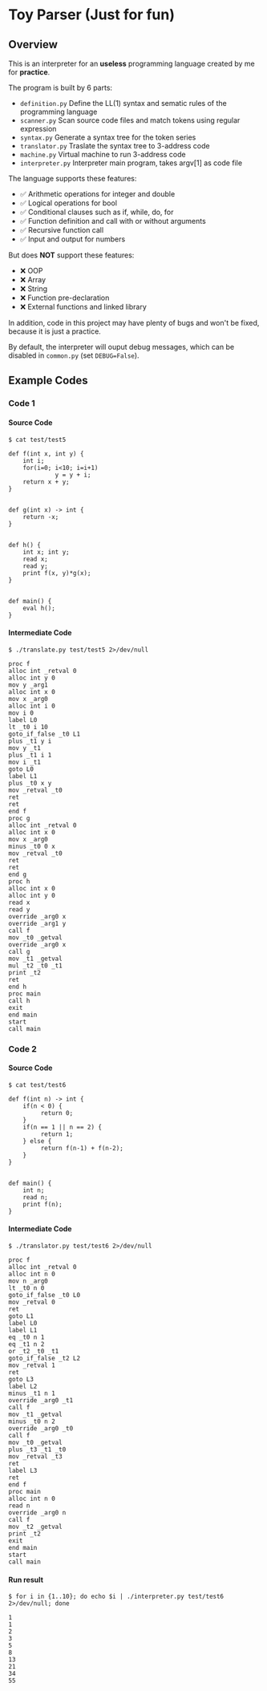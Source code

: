 # Toy Parser (Just for fun)

## Overview

This is an interpreter for an **useless** programming language created by me for **practice**.

The program is built by 6 parts:

- `definition.py` Define the LL(1) syntax and sematic rules of the programming language
- `scanner.py` Scan source code files and match tokens using regular expression
- `syntax.py` Generate a syntax tree for the token series
- `translator.py` Traslate the syntax tree to 3-address code
- `machine.py` Virtual machine to run 3-address code
- `interpreter.py` Interpreter main program, takes argv[1] as code file

The language supports these features:

- ✅ Arithmetic operations for integer and  double
- ✅ Logical operations for bool
- ✅ Conditional clauses such as if, while, do, for
- ✅ Function definition and call with or without arguments
- ✅ Recursive function call
- ✅ Input and output for numbers

But does **NOT** support these features:

- ❌ OOP
- ❌ Array
- ❌ String
- ❌ Function pre-declaration
- ❌ External functions and linked library

In addition, code in this project may have plenty of bugs and won't be fixed, because it is just a practice.

By default, the interpreter will ouput debug messages, which can be disabled in `common.py` (set `DEBUG=False`).

## Example Codes

### Code 1

#### Source Code

```
$ cat test/test5
```

```
def f(int x, int y) {
    int i;
    for(i=0; i<10; i=i+1)
             y = y + i;
    return x + y;
}


def g(int x) -> int {
    return -x;
}


def h() {
    int x; int y;
    read x;
    read y;
    print f(x, y)*g(x);
}


def main() {
    eval h();
}
```

#### Intermediate Code

```
$ ./translate.py test/test5 2>/dev/null
```

```
proc f
alloc int _retval 0
alloc int y 0
mov y _arg1
alloc int x 0
mov x _arg0
alloc int i 0
mov i 0
label L0
lt _t0 i 10
goto_if_false _t0 L1
plus _t1 y i
mov y _t1
plus _t1 i 1
mov i _t1
goto L0
label L1
plus _t0 x y
mov _retval _t0
ret
ret
end f
proc g
alloc int _retval 0
alloc int x 0
mov x _arg0
minus _t0 0 x
mov _retval _t0
ret
ret
end g
proc h
alloc int x 0
alloc int y 0
read x
read y
override _arg0 x
override _arg1 y
call f
mov _t0 _getval
override _arg0 x
call g
mov _t1 _getval
mul _t2 _t0 _t1
print _t2
ret
end h
proc main
call h
exit
end main
start
call main
```

### Code 2

#### Source Code

```
$ cat test/test6
```

```
def f(int n) -> int {
    if(n < 0) {
         return 0;
    }
    if(n == 1 || n == 2) {
    	 return 1;
    } else {
      	 return f(n-1) + f(n-2);
    }
}


def main() {
    int n;
    read n;
    print f(n);
}
```

#### Intermediate Code

```
$ ./translator.py test/test6 2>/dev/null
```

```
proc f
alloc int _retval 0
alloc int n 0
mov n _arg0
lt _t0 n 0
goto_if_false _t0 L0
mov _retval 0
ret
goto L1
label L0
label L1
eq _t0 n 1
eq _t1 n 2
or _t2 _t0 _t1
goto_if_false _t2 L2
mov _retval 1
ret
goto L3
label L2
minus _t1 n 1
override _arg0 _t1
call f
mov _t1 _getval
minus _t0 n 2
override _arg0 _t0
call f
mov _t0 _getval
plus _t3 _t1 _t0
mov _retval _t3
ret
label L3
ret
end f
proc main
alloc int n 0
read n
override _arg0 n
call f
mov _t2 _getval
print _t2
exit
end main
start
call main
```

#### Run result

```
$ for i in {1..10}; do echo $i | ./interpreter.py test/test6 2>/dev/null; done
```

```
1
1
2
3
5
8
13
21
34
55
```